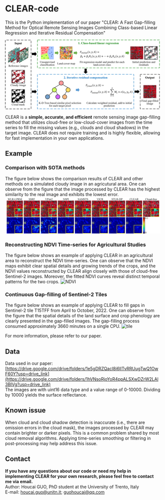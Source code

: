 # CLEAR-code
This is the Python implementation of our paper "CLEAR: A Fast Gap-filling Method for Optical Remote Sensing Images Combining Class-based Linear Regression and Iterative Residual Compensation"

![flowchart](flowchart.png)

CLEAR is a **simple, accurate, and efficient** remote sensing image gap-filling method that utilizes cloud-free or low-cloud-cover images from the time series to fill the missing values (e.g., clouds and cloud shadows) in the target image. CLEAR does not require training and is highly flexible, allowing for fast implementation in your own applications.

## Example
### Comparison with SOTA methods
The figure below shows the comparison results of CLEAR and other methods on a simulated cloudy image in an agricutural area. One can observe from the figure that the image processed by CLEAR has the highest similarity to the real image and exhibits the lowest error.
![example](Omaha-low.png)

### Reconstructing NDVI Time-series for Agricultural Studies 
The figure below shows an example of applying CLEAR in an agricultural area to reconstruct the NDVI time-series. One can observe that the NDVI maps exhibit clear spatial details and growing trends of the crops, and the NDVI values reconstructed by CLEAR align closely with those of cloud-free Sentinel-2 images. Moreover, the fitted NDVI curves reveal distinct temporal patterns for the two crops.
![NDVI](NDVI.png)

### Continuous Gap-filling of Sentinel-2 Tiles
The figure below shows an example of applying CLEAR to fill gaps in Sentinel-2 tile T15TFF from April to October, 2022. One can observe from the figure that the spatial details of the land surface and crop phenology are clearly presented in the gap-filled images. The gap-filling process consumed approximately 3660 minutes on a single CPU.
![tile](tile.png)

For more information, please refer to our paper.

## Data
Data used in our paper: [https://drive.google.com/drive/folders/1e5gDRZQacl8i6lITvRRUugTwQ1OwF60Y?usp=drive_link](https://drive.google.com/drive/folders/1hVNsoRjoYoR4ppALSXwDZrW2LAl3BIVg?usp=drive_link)  
The images are with uint16 data type and a value range of 0-10000. Dividing by 10000 yields the surface reflectance.

## Known issue 
When cloud and cloud shadow detection is inaccurate (i.e., there are omission errors in the cloud mask), the images processed by CLEAR may contain brighter or darker pixels. This is a common problem shared by most cloud removal algorithms. Applying time-series smoothing or filtering in post-processing may help address this issue.

## Contact
**If you have any questions about our code or need my help in implementing CLEAR for your own research, please feel free to contact me via email.**  
Author: Houcai GUO, PhD student at the University of Trento, Italy  
E-mail: houcai.guo@unitn.it; guohoucai@qq.com
